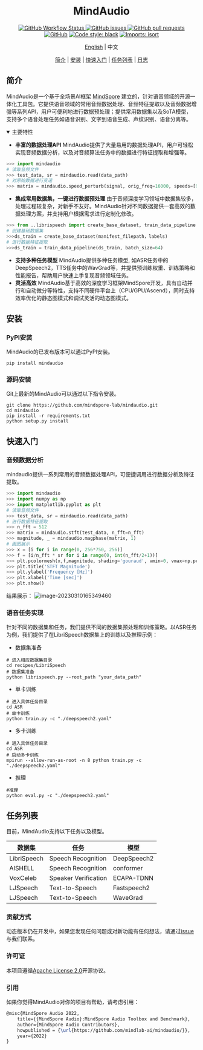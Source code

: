 <div align="center">


# MindAudio

[![GitHub Workflow Status](https://img.shields.io/github/actions/workflow/status/mindspore-lab/mindaudio/ut_test.yaml)
![GitHub issues](https://img.shields.io/github/issues/mindspore-lab/mindaudio)
![GitHub pull requests](https://img.shields.io/github/issues-pr/mindspore-lab/mindaudio)
![GitHub](https://img.shields.io/github/license/mindspore-lab/mindaudio)](<img alt="GitHub" src="https://img.shields.io/github/license/mindspore-lab/mindaudio">)
[![Code style: black](https://img.shields.io/badge/code%20style-black-000000.svg)](https://github.com/psf/black)
[![Imports: isort](https://img.shields.io/badge/%20imports-isort-%231674b1?style=flat&labelColor=ef8336)](https://pycqa.github.io/isort/)

[English](README.md) | 中文

[简介](#简介) |
[安装](#安装) |
[快速入门](#快速入门) |
[任务列表](#任务列表) |
[日志](#日志)

</div>

## 简介

MindAudio是一个基于全场景AI框架 [MindSpore](https://www.mindspore.cn/)
建立的，针对语音领域的开源一体化工具包。它提供语音领域的常用音频数据处理、音频特征提取以及音频数据增强等系列API，用户可便利地进行数据预处理；提供常用数据集以及SoTA模型，支持多个语音处理任务如语音识别、文字到语音生成、声纹识别、语音分离等。

<details open>
<summary> 主要特性 </summary>


- **丰富的数据处理API** MindAudio提供了大量易用的数据处理API，用户可轻松实现音频数据分析，以及对音频算法任务中的数据进行特征提取和增强等。

```python
>>> import mindaudio
# 读取音频文件
>>> test_data, sr = mindaudio.read(data_path)
# 对原始数据进行变速
>>> matrix = mindaudio.speed_perturb(signal, orig_freq=16000, speeds=[90,  100])
```

- **集成常用数据集，一键进行数据预处理** 由于音频深度学习领域中数据集较多，处理过程较复杂，对新手不友好。MindAudio针对不同数据提供一套高效的数据处理方案，并支持用户根据需求进行定制化修改。

```python
>>> from ..librispeech import create_base_dataset, train_data_pipeline
# 创建基础数据集
>>>ds_train = create_base_dataset(manifest_filepath，labels)
# 进行数据特征提取
>>>ds_train = train_data_pipeline(ds_train, batch_size=64)
```

- **支持多种任务模型** MindAudio提供多种任务模型, 如ASR任务中的DeepSpeech2，TTS任务中的WavGrad等，并提供预训练权重、训练策略和性能报告，帮助用户快速上手复现音频领域任务。
- **灵活高效** MindAudio基于高效的深度学习框架MindSpore开发，具有自动并行和自动微分等特性，支持不同硬件平台上（CPU/GPU/Ascend），同时支持效率优化的静态图模式和调试灵活的动态图模式。

## 安装

### PyPI安装

MindAudio的已发布版本可以通过PyPI安装。

```shell
pip install mindaudio
```

### 源码安装

Git上最新的MindAudio可以通过以下指令安装。

```shell
git clone https://github.com/mindspore-lab/mindaudio.git
cd mindaudio
pip install -r requirements.txt
python setup.py install
```

## 快速入门

### 音频数据分析

mindaudio提供一系列常用的音频数据处理API，可便捷调用进行数据分析及特征提取。

```python
>>> import mindaudio
>>> import numpy as np
>>> import matplotlib.pyplot as plt
# 读取音频文件
>>> test_data, sr = mindaudio.read(data_path)
# 进行数据特征提取
>>> n_fft = 512
>>> matrix = mindaudio.stft(test_data, n_fft=n_fft)
>>> magnitude, _ = mindaudio.magphase(matrix, 1)
# 画图展示
>>> x = [i for i in range(0, 256*750, 256)]
>>> f = [i/n_fft * sr for i in range(0, int(n_fft/2+1))]
>>> plt.pcolormesh(x,f,magnitude, shading='gouraud', vmin=0, vmax=np.percentile(magnitude, 98))
>>> plt.title('STFT Magnitude')
>>> plt.ylabel('Frequency [Hz]')
>>> plt.xlabel('Time [sec]')
>>> plt.show()
```

结果展示：
![image-20230310165349460](https://raw.githubusercontent.com/mindspore-lab/mindaudio/main/tests/result/stft_magnitude.png)



### 语音任务实现

针对不同的数据集和任务，我们提供不同的数据集预处理和训练策略。以ASR任务为例，我们提供了在LibriSpeech数据集上的训练以及推理示例：

- 数据集准备

```shell
# 进入相应数据集目录
cd recipes/LibriSpeech
# 数据集准备
python librispeech.py --root_path "your_data_path"
```

- 单卡训练

```shell
# 进入具体任务目录
cd ASR
# 单卡训练
python train.py -c "./deepspeech2.yaml"
```

- 多卡训练

```shell
# 进入具体任务目录
cd ASR
# 启动多卡训练
mpirun --allow-run-as-root -n 8 python train.py -c "./deepspeech2.yaml"
```

- 推理

```shell
#推理
python eval.py -c "./deepspeech2.yaml"
```



## 任务列表

目前，MindAudio支持以下任务以及模型。

| 数据集      | 任务                 | 模型        |
| ----------- | -------------------- | ----------- |
| LibriSpeech | Speech Recognition   | DeepSpeech2 |
| AISHELL     | Speech Recognition   | conformer   |
| VoxCeleb    | Speaker Verification | ECAPA-TDNN  |
| LJSpeech    | Text-to-Speech       | Fastspeech2 |
| LJSpeech    | Text-to-Speech       | WaveGrad    |

### 贡献方式

动态版本仍在开发中，如果您发现任何问题或对新功能有任何想法，请通过[issue](https://github.com/mindlab-ai/mindaudio/issues)与我们联系。

### 许可证

本项目遵循[Apache License 2.0](License.md)开源协议。

### 引用

如果你觉得MindAudio对你的项目有帮助，请考虑引用：

```latex
@misc{MindSpore Audio 2022,
    title={{MindSpore Audio}:MindSpore Audio Toolbox and Benchmark},
    author={MindSpore Audio Contributors},
    howpublished = {\url{https://github.com/mindlab-ai/mindaudio/}},
    year={2022}
}
```
